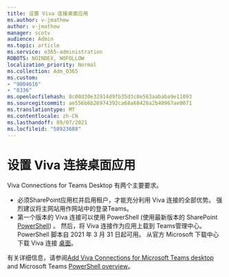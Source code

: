 ```yaml
---
title: 设置 Viva 连接桌面应用
ms.author: v-jmathew
author: v-jmathew
manager: scotv
audience: Admin
ms.topic: article
ms.service: o365-administration
ROBOTS: NOINDEX, NOFOLLOW
localization_priority: Normal
ms.collection: Adm_O365
ms.custom:
- "9004616"
- "8336"
ms.openlocfilehash: 8c00d30e32914d9fb35d3c8e563aababa9e11093
ms.sourcegitcommit: ae556b6b26974392ca68a68426a2b40967ae0071
ms.translationtype: MT
ms.contentlocale: zh-CN
ms.lasthandoff: 09/07/2021
ms.locfileid: "58923688"
---
```

# <a name="set-up-the-viva-connections-desktop-app"></a>设置 Viva 连接桌面应用

Viva Connections for Teams Desktop 有两个主要要求。 

- 必须SharePoint应用栏并启用租户，才能充分利用 Viva 连接的全部优势。 强烈建议将主网站用作网站中的登录Teams。 
- 第一个版本的 Viva 连接可以使用 PowerShell (使用最新版本的 SharePoint [PowerShell](https://docs.microsoft.com/powershell/sharepoint/sharepoint-online/introduction-sharepoint-online-management-shell?view=sharepoint-ps)) 。 然后，将 Viva 连接作为应用上载到 Teams管理中心。 PowerShell 脚本自 2021 年 3 月 31 日起可用。 从官方 Microsoft 下载中心 下载 Viva 连接 [桌面](https://www.microsoft.com/download/confirmation.aspx?id=102888)。 

有关详细信息，请参阅[Add Viva Connections for Microsoft Teams desktop](https://docs.microsoft.com/SharePoint/viva-connections) and Microsoft Teams [PowerShell overview](https://docs.microsoft.com/microsoftteams/teams-powershell-overview)。